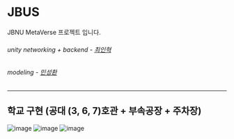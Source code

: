 # JBUS
JBNU MetaVerse 프로젝트 입니다.

###### unity networking + backend - [최인혁](https://github.com/Sabro98)
###### modeling - [민성환](https://github.com/minshxxx)
---
## 학교 구현 (공대 (3, 6, 7)호관 + 부속공장 + 주차장)  
![image](https://user-images.githubusercontent.com/59732475/133646821-754aa0e2-579d-4693-be73-4cac0ef85af7.png)
![image](https://user-images.githubusercontent.com/59732475/133646813-474ae1f6-8d28-4a29-a18f-b7a170a3b6f6.png)
![image](https://user-images.githubusercontent.com/59732475/133648257-e5a03045-4eb2-4764-a62e-8118f309aa65.png)
